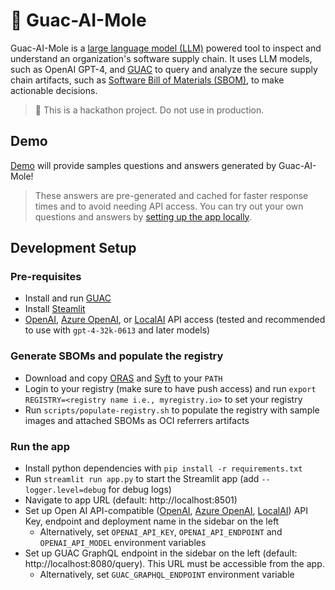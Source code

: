 # 🥑 Guac-AI-Mole

Guac-AI-Mole is a [large language model (LLM)](https://en.wikipedia.org/wiki/Large_language_model) powered tool to inspect and understand an organization's software supply chain. It uses LLM models, such as OpenAI GPT-4, and [GUAC](https://docs.guac.sh/) to query and analyze the secure supply chain artifacts, such as [Software Bill of Materials (SBOM)](https://www.cisa.gov/sbom), to make actionable decisions.

> 🧪 This is a hackathon project. Do not use in production.

## Demo

[Demo](https://guac-ai-mole.streamlit.app/) will provide samples questions and answers generated by Guac-AI-Mole!

> These answers are pre-generated and cached for faster response times and to avoid needing API access. You can try out your own questions and answers by [setting up the app locally](#development-setup).

## Development Setup

### Pre-requisites

- Install and run [GUAC](https://docs.guac.sh/setup/)
- Install [Steamlit](https://docs.streamlit.io/library/get-started/installation)
- [OpenAI](https://platform.openai.com/), [Azure OpenAI](https://azure.microsoft.com/en-us/products/ai-services/openai-service), or [LocalAI](https://localai.io/) API access (tested and recommended to use with `gpt-4-32k-0613` and later models)

### Generate SBOMs and populate the registry

- Download and copy [ORAS](https://oras.land/docs/installation) and [Syft](https://github.com/anchore/syft) to your `PATH`
- Login to your registry (make sure to have push access) and run `export REGISTRY=<registry name i.e., myregistry.io>` to set your registry
- Run `scripts/populate-registry.sh` to populate the registry with sample images and attached SBOMs as OCI referrers artifacts

### Run the app

- Install python dependencies with `pip install -r requirements.txt`
- Run `streamlit run app.py` to start the Streamlit app (add `--logger.level=debug` for debug logs)
- Navigate to app URL (default: http://localhost:8501)
- Set up Open AI API-compatible ([OpenAI](https://platform.openai.com/), [Azure OpenAI](https://azure.microsoft.com/en-us/products/ai-services/openai-service), [LocalAI](https://localai.io/)) API Key, endpoint and deployment name in the sidebar on the left
  - Alternatively, set `OPENAI_API_KEY`, `OPENAI_API_ENDPOINT` and `OPENAI_API_MODEL` environment variables
- Set up GUAC GraphQL endpoint in the sidebar on the left (default: http://localhost:8080/query). This URL must be accessible from the app.
  - Alternatively, set `GUAC_GRAPHQL_ENDPOINT` environment variable
